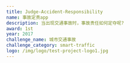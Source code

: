 ```yaml
---
title: Judge-Accident-Responsibility
name: 事故定责app
description: 当出现交通事故时，事故责任如何定夺呢?
award: 1st
year: 2017
challenge_name: 城市交通事故
challenge_category: smart-traffic
logo: /img/logo/test-project-logo1.jpg
---
```

